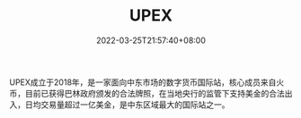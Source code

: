 ﻿---
weight: 
title: "UPEX"
description: "UPEX成立于2018年，是一家面向…"
date: 2022-03-25T21:57:40+08:00
lastmod: 2022-03-25T16:45:40+08:00
draft: false
authors: ["Metabd"]
featuredImage: "upex.webp"
link: ""
tags: ["交易所","UPEX"]
categories: ["navigation"]
navigation: ["交易所"]
lightgallery: true
toc: true
pinned: false
recommend: false
recommend1: false
---
UPEX成立于2018年，是一家面向中东市场的数字货币国际站，核心成员来自火币，目前已获得巴林政府颁发的合法牌照，在当地央行的监管下支持美金的合法出入，日均交易量超过一亿美金，是中东区域最大的国际站之一。
